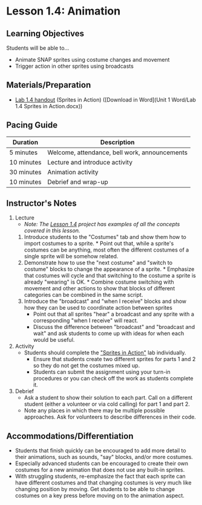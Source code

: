 <!--- REVISED -->
# Lesson 1.4: Animation

## Learning Objectives

Students will be able to...

-   Animate SNAP sprites using costume changes and movement
-   Trigger action in other sprites using broadcasts

## Materials/Preparation

-   [Lab 1.4 handout](lab_14.md) (Sprites in Action) ([Download in Word](Unit 1 Word/Lab 1.4 Sprites in Action.docx))

## Pacing Guide

| Duration   | Description                                   |
| ---------- | --------------------------------------------- |
| 5 minutes  | Welcome, attendance, bell work, announcements |
| 10 minutes | Lecture and introduce activity                |
| 30 minutes | Animation activity                            |
| 10 minutes | Debrief and wrap-up                           |

## Instructor's Notes

1.  Lecture
    -   _Note: The [Lesson 1.4](http://snap.berkeley.edu/snapsource/snap.html#present:Username=brettwo&ProjectName=Lesson%201.4) project has examples of all the concepts covered in this lesson._
    1.  Introduce students to the "Costumes" tab and show them how to import costumes to a sprite.
            * Point out that, while a sprite's costumes can be anything, most often the different costumes of a single sprite will be somehow related.
    2. Demonstrate how to use the "next costume" and "switch to costume" blocks to change the appearance of a sprite.
            * Emphasize that costumes will cycle and that switching to the costume a sprite is already "wearing" is OK.
            * Combine costume switching with movement and other actions to show that blocks of different categories can be combined in the same script.
    2.  Introduce the "broadcast" and "when I receive" blocks and show how they can be used to coordinate action between sprites
        -   Point out that all sprites "hear" a broadcast and any sprite with a corresponding "when I receive" will react.
        -   Discuss the difference between "broadcast" and "broadcast and wait" and ask students to come up with ideas for when each would be useful.
2.  Activity
    -   Students should complete the ["Sprites in Action"](lab_14.md) lab individually.
        -   Ensure that students create two different sprites for parts 1 and 2 so they do not get the costumes mixed up.
        -   Students can submit the assignment using your turn-in procedures or you can check off the work as students complete it.
3.  Debrief
    -   Ask a student to show their solution to each part. Call on a different student (either a volunteer or via cold calling) for part 1 and part 2.
    -   Note any places in which there may be multiple possible approaches. Ask for volunteers to describe differences in their code.

## Accommodations/Differentiation

-   Students that finish quickly can be encouraged to add more detail to their animations, such as sounds, "say" blocks, and/or more costumes.
-   Especially advanced students can be encouraged to create their own costumes for a new animation that does not use any built-in sprites.
-   With struggling students, re-emphasize the fact that each sprite can have different costumes and that changing costumes is very much like changing position by moving. Get students to be able to change costumes on a key press before moving on to the animation aspect.
